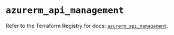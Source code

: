 # `azurerm_api_management`

Refer to the Terraform Registry for docs: [`azurerm_api_management`](https://registry.terraform.io/providers/hashicorp/azurerm/3.96.0/docs/resources/api_management).
